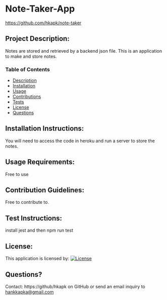 # Note-Taker-App

https://github.com/hkapk/note-taker

## Project Description:

Notes are stored and retrieved by a backend json file. This is an application to make and store notes.

### Table of Contents

- [Description](#description)
- [Installation](#installation)
- [Usage](#usage)
- [Contributions](#contributions)
- [Tests](#tests)
- [License](#license)
- [Questions](#questions)

## Installation Instructions:

You will need to access the code in heroku and run a server to store the notes.

## Usage Requirements:

Free to use

## Contribution Guidelines:

Free to contribute to.

## Test Instructions:

install jest and then npm run test

## License:

This application is licensed by:
[![License](https://img.shields.io/badge/License--blue.svg)](https://opensource.org/licenses/MIT)

## Questions?

Contact: https://github/hkapk on GitHub or send an email inquiry to hankkapka@gmail.com
